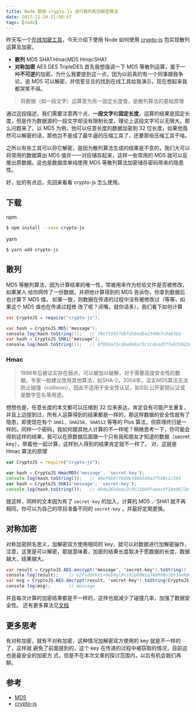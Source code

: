 ```yaml
---
title: Node 使用 crypto-js 进行散列和加解密算法
date: 2017-12-20 21:50:57
tags: [node]
---
```


昨天写一个[在线加密工具](/2017/12/19/tool-crypto/)，今天介绍下使用 Node 如何使用 [crypto-js](https://github.com/brix/crypto-js) 包实现散列运算及加密。

<!-- more --><!-- toc -->
- **散列** MD5 SHA1 HmacMD5 HmacSHA1
- **对称加密** AES DES TripleDES
首先我想强调一下 MD5 等散列运算，属于一种**不可逆**的加密。为什么我要提到这一点，因为以前真的有一个同事跟我争论，说 MD5 可以解密，并信誓旦旦的找到在线工具给我演示，现在想起来我都哭笑不得。

> 将数据（如一段文字）运算变为另一固定长度值，是散列算法的基础原理

通过这段描述，我们需要注意两个点，**一段文字**和**固定长度**，运算的结果是固定长度，但是作为数据源的一段文字却没有限制长度，理论上这段文字可以无限大。那么问题来了，以 MD5 为例，他可以任意长度的数据加密到 32 位长度，如果他竟然可以解密的话，那他岂不是成了最牛逼的压缩工具了，还要那些压缩工具干啥。

之所以有些工具可以将它解密，是因为散列算法生成的结果是不变的，我们大可以将常用的数据算出 MD5 值并一一对应储存起来，这样一些常用的 MD5 就可以反推出原数据。这也是数据库单纯使用 MD5 等散列算法加密储存密码带来的隐患性。

好，扯的有点远，先回来看看 crypto-js 怎么使用。

## 下载
npm
```bash
$ npm install --save crypto-js
```
yarn
```bash
$ yarn add crypto-js
```

## 散列
MD5 等散列算法，因为计算结果的唯一性，常被用来作为检验文件是否被修改，如果某人
给你网传了一份数据，并把他计算得到的 MD5 告诉你，你拿到数据后也计算下 MD5 值，
如果一致，则数据在传递的过程中没有被修改过（等等，如果这个 MD5 值也在传递过程修
改了呢？闭嘴，就你话多），我们看下如何计算
```java
var CryptoJS = require("crypto-js");

var hash = CryptoJS.MD5('message');
console.log(hash.toString());   // 78e731027d8fd50ed642340b7c9a63b3
var hash = CryptoJS.SHA1('message');
console.log(hash.toString());   // 6f9b9af3cd6e8b8a73c2cdced37fe9f59226e27d
```

### Hmac
> 1996年后被证实存在弱点，可以被加以破解，对于需要高度安全性的数据，专家一般建议改用其他算法，如SHA-2。2004年，证实MD5算法无法防止碰撞（collision），因此不适用于安全性认证，如SSL公开密钥认证或是数字签名等用途。

想想也是，任意长度的本文都可以压缩到 32 位来表达，肯定会有可能产生重复，并且上边提到过，所有人运算得到的结果都是一样的，那这样数据的安全性就有了隐患，即使现在有个 `SHA1, SHA256, SHA512` 等等的 Plus 算法，但原理终归是一样的。同样一个密码，我如何跟其他人计算的不一样呢？稍微思考一下，你可能会得到这样的结果，我可以在原数据后面跟一个只有我和朋友才知道的数据（secret key），带着他一起计算，这样别人得到的结果肯定就不一样了。
对，这就是 Hmac 算法的原理
```javascript
var CryptoJS = require("crypto-js");

var hash = CryptoJS.HmacMD5('message', 'secret-key');
console.log(hash.toString());   // 48ef0b47f0dde34665d4a3f548c2c591
var hash = CryptoJS.SHA1('message', 'secret-key');
console.log(hash.toString());   // 48de2656eac2c9c21b04faeec4f1be9672ef53c1
```
就这样，同样的文本因为有了 `secret-key` 的加入，计算的 MD5 ／SHA1 就不再相同，你可以为自己的项目准备不同的 `secret-key` ，并最好定期更换。

## 对称加密
对称加密顾名思义，加解密双方使用相同的 key，就可以对数据进行加解密操作，注意，这里是可以解密，那就意味着，加密的结果长度取决于愿数据的长度，数据越大，结果越大。
```java
var result = CryptoJS.AES.encrypt('message', 'secret-key').toString()
console.log(result);    // U2FsdGVkX1+deb0glX+i9JpO9WiqJAXRVNnTD+3aeK8=
var msg = CryptoJS.AES.decrypt(result, 'secret-key').toString(CryptoJS.enc.Utf8);
console.log(msg);       // message
```
并且每次计算的加密结果都是不一样的，这样也就减少了碰撞几率，加强了数据安全性。
还有更多算法见[文档](https://github.com/brix/crypto-js#list-of-modules)

## 更多思考
有对称加密，就有不对称加密，这种情况加解密双方使用的 key 就是不一样的了，这样就
避免了前面提到的，这个 key 在传递的过程中被窃取的情况，目前这也是最安全的加密方
式，但是不在本次文章的探讨范围内，以后有机会我们再聊。

## 参考
- [MD5](https://zh.wikipedia.org/wiki/MD5)
- [crypto-js](https://code.google.com/archive/p/crypto-js/)
